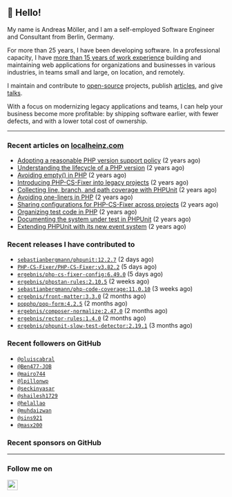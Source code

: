 ## :wave: Hello!

My name is Andreas Möller, and I am a self-employed Software Engineer and Consultant from Berlin, Germany.

For more than 25 years, I have been developing software. In a professional capacity, I have [more than 15 years of work experience](https://localheinz.com/work-experience/) building and maintaining web applications for organizations and businesses in various industries, in teams small and large, on location, and remotely.

I maintain and contribute to [open-source](https://localheinz.com/open-source/) projects, publish [articles](https://localheinz.com/articles/), and give [talks](https://localheinz.com/talks).

With a focus on modernizing legacy applications and teams, I can help your business become more profitable: by shipping software earlier, with fewer defects, and with a lower total cost of ownership.

<hr>

### Recent articles on [localheinz.com](https://localheinz.com/articles/)

- [Adopting a reasonable PHP version support policy](https://localheinz.com/articles/2023/09/12/adopting-a-reasonable-php-version-support-policy/) (2 years ago)
- [Understanding the lifecycle of a PHP version](https://localheinz.com/articles/2023/07/16/understanding-the-lifecycle-of-a-php-version/) (2 years ago)
- [Avoiding empty() in PHP](https://localheinz.com/articles/2023/05/10/avoiding-empty-in-php/) (2 years ago)
- [Introducing PHP-CS-Fixer into legacy projects](https://localheinz.com/articles/2023/04/10/introducing-php-cs-fixer-into-legacy-projects/) (2 years ago)
- [Collecting line, branch, and path coverage with PHPUnit](https://localheinz.com/articles/2023/03/22/collecting-line-branch-and-path-coverage-with-phpunit/) (2 years ago)
- [Avoiding one-liners in PHP](https://localheinz.com/articles/2023/03/18/avoiding-one-liners-in-php/) (2 years ago)
- [Sharing configurations for PHP-CS-Fixer across projects](https://localheinz.com/articles/2023/03/10/sharing-configurations-for-php-cs-fixer-across-projects/) (2 years ago)
- [Organizing test code in PHP](https://localheinz.com/articles/2023/03/03/organizing-test-code-in-php/) (2 years ago)
- [Documenting the system under test in PHPUnit](https://localheinz.com/articles/2023/02/22/documenting-the-system-under-test-in-phpunit/) (2 years ago)
- [Extending PHPUnit with its new event system](https://localheinz.com/articles/2023/02/14/extending-phpunit-with-its-new-event-system/) (2 years ago)

### Recent releases I have contributed to

- [`sebastianbergmann/phpunit:12.2.7`](https://github.com/sebastianbergmann/phpunit/releases/tag/12.2.7) (2 days ago)
- [`PHP-CS-Fixer/PHP-CS-Fixer:v3.82.2`](https://github.com/PHP-CS-Fixer/PHP-CS-Fixer/releases/tag/v3.82.2) (5 days ago)
- [`ergebnis/php-cs-fixer-config:6.49.0`](https://github.com/ergebnis/php-cs-fixer-config/releases/tag/6.49.0) (5 days ago)
- [`ergebnis/phpstan-rules:2.10.5`](https://github.com/ergebnis/phpstan-rules/releases/tag/2.10.5) (2 weeks ago)
- [`sebastianbergmann/php-code-coverage:11.0.10`](https://github.com/sebastianbergmann/php-code-coverage/releases/tag/11.0.10) (3 weeks ago)
- [`ergebnis/front-matter:3.3.0`](https://github.com/ergebnis/front-matter/releases/tag/3.3.0) (2 months ago)
- [`popphp/pop-form:4.2.5`](https://github.com/popphp/pop-form/releases/tag/4.2.5) (2 months ago)
- [`ergebnis/composer-normalize:2.47.0`](https://github.com/ergebnis/composer-normalize/releases/tag/2.47.0) (2 months ago)
- [`ergebnis/rector-rules:1.4.0`](https://github.com/ergebnis/rector-rules/releases/tag/1.4.0) (2 months ago)
- [`ergebnis/phpunit-slow-test-detector:2.19.1`](https://github.com/ergebnis/phpunit-slow-test-detector/releases/tag/2.19.1) (3 months ago)

### Recent followers on GitHub

- [`@oluiscabral`](https://github.com/oluiscabral)
- [`@Ben477-JOB`](https://github.com/Ben477-JOB)
- [`@mairo744`](https://github.com/mairo744)
- [`@lpillonwp`](https://github.com/lpillonwp)
- [`@seckinyasar`](https://github.com/seckinyasar)
- [`@shailesh1729`](https://github.com/shailesh1729)
- [`@helallao`](https://github.com/helallao)
- [`@muhdaizwan`](https://github.com/muhdaizwan)
- [`@sins921`](https://github.com/sins921)
- [`@masx200`](https://github.com/masx200)

### Recent sponsors on GitHub


<hr>

### Follow me on

<p>
    <a target="_blank" href="https://twitter.com/intent/follow?screen_name=localheinz" title="Follow @localheinz on Twitter"><img src="https://cdn.jsdelivr.net/npm/simple-icons@3.9.0/icons/twitter.svg" width="24px" height="24px"></a>
</p>
